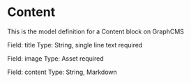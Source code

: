 # Content

This is the model definition for a Content block on GraphCMS

Field: title
Type: String, single line text
required

Field: image
Type: Asset
required

Field: content
Type: String, Markdown
